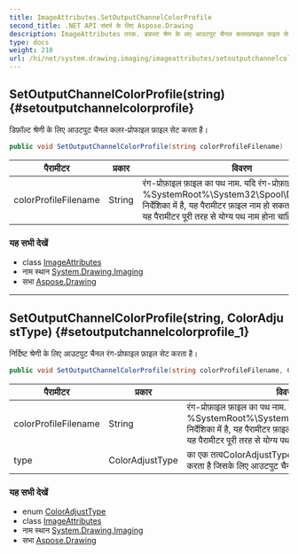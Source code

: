 ```yaml
---
title: ImageAttributes.SetOutputChannelColorProfile
second_title: .NET API संदर्भ के लिए Aspose.Drawing
description: ImageAttributes तरक. डफ़ल्ट श्रेण के लए आउटपुट चैनल कलरप्रफइल फ़इल सेट करत है
type: docs
weight: 210
url: /hi/net/system.drawing.imaging/imageattributes/setoutputchannelcolorprofile/
---
```

## SetOutputChannelColorProfile(string) {#setoutputchannelcolorprofile}

डिफ़ॉल्ट श्रेणी के लिए आउटपुट चैनल कलर-प्रोफाइल फ़ाइल सेट करता है।

```csharp
public void SetOutputChannelColorProfile(string colorProfileFilename)
```

| पैरामीटर | प्रकार | विवरण |
| --- | --- | --- |
| colorProfileFilename | String | रंग-प्रोफ़ाइल फ़ाइल का पथ नाम. यदि रंग-प्रोफ़ाइल फ़ाइल %SystemRoot%\System32\Spool\Drivers\Color निर्देशिका में है, यह पैरामीटर फ़ाइल नाम हो सकता है। अन्यथा, यह पैरामीटर पूरी तरह से योग्य पथ नाम होना चाहिए। |

### यह सभी देखें

* class [ImageAttributes](../)
* नाम स्थान [System.Drawing.Imaging](../../imageattributes/)
* सभा [Aspose.Drawing](../../../)

---

## SetOutputChannelColorProfile(string, ColorAdjustType) {#setoutputchannelcolorprofile_1}

निर्दिष्ट श्रेणी के लिए आउटपुट चैनल रंग-प्रोफाइल फ़ाइल सेट करता है।

```csharp
public void SetOutputChannelColorProfile(string colorProfileFilename, ColorAdjustType type)
```

| पैरामीटर | प्रकार | विवरण |
| --- | --- | --- |
| colorProfileFilename | String | रंग-प्रोफ़ाइल फ़ाइल का पथ नाम. यदि रंग-प्रोफ़ाइल फ़ाइल %SystemRoot%\System32\Spool\Drivers\Color निर्देशिका में है, यह पैरामीटर फ़ाइल नाम हो सकता है। अन्यथा, यह पैरामीटर पूरी तरह से योग्य पथ नाम होना चाहिए। |
| type | ColorAdjustType | का एक तत्वColorAdjustType जो उस श्रेणी को निर्दिष्ट करता है जिसके लिए आउटपुट चैनल रंग-प्रोफ़ाइल फ़ाइल सेट है। |

### यह सभी देखें

* enum [ColorAdjustType](../../coloradjusttype/)
* class [ImageAttributes](../)
* नाम स्थान [System.Drawing.Imaging](../../imageattributes/)
* सभा [Aspose.Drawing](../../../)


